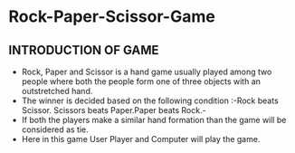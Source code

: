 # **Rock-Paper-Scissor-Game**

## INTRODUCTION OF GAME

- Rock, Paper and Scissor is a hand game usually played among two people where both the people form one of three objects with an outstretched hand.
- The winner is decided based on the following condition :-Rock beats Scissor. Scissors beats Paper.Paper beats Rock.-
- If both the players make a similar hand formation than the game will be considered as tie.
- Here in this game User Player and Computer will play the game.
